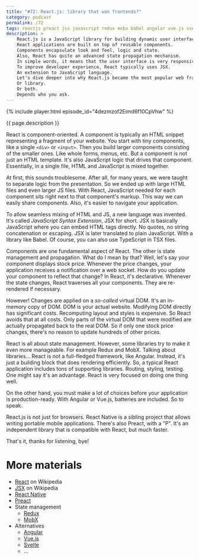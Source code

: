 ```yaml
---
title: "#72: React.js: library that won frontends?"
category: podcast
permalink: /72
tags: reactjs preact jsx javascript redux mobx babel angular vue.js svelte
description: >
    React.js is a JavaScript library for building dynamic user interfaces.
    React applications are built on top of reusable components.
    Components encapsulate look and feel, logic and state.
    Also, React has quite an advanced state propagation mechanism.
    In simple words, it means that the user interface is very responsive and consistent.
    To improve developer experience, React typically uses JSX.
    An extension to JavaScript language.
    Let's dive deeper into why React.js became the most popular web framework.
    Or library.
    Or both.
    Depends who you ask.
---
```


{% include player.html episode_id="4dezmzof2Eimd6f10CpVhw" %}

{{ page.description }}

React is component-oriented.
A component is typically an HTML snippet representing a fragment of your website.
You start with tiny components, like a single `<div>` or `<input>`.
Then you build larger components consisting of the smaller ones.
Like whole forms, menus, etc.
But a component is not just an HTML template.
It's also JavaScript logic that drives that component.
Essentially, in a single file, HTML and JavaScript is mixed together.

At first, this sounds troublesome.
After all, for many years, we were taught to separate logic from the presentation.
So we ended up with large HTML files and even larger JS files.
With React, JavaScript needed for each component sits right next to that component's markup.
This way we can easily share components.
Also, it's easier to navigate your application.

To allow seamless mixing of HTML and JS, a new language was invented.
It's called _JavaScript Syntax Extension_, JSX for short.
JSX is basically JavaScript where you can embed HTML tags directly.
No quotes, no string concatenation or escaping.
JSX is later translated to plain JavaScript.
With a library like Babel.
Of course, you can also use TypeScript in TSX files.

Components are one fundamental aspect of React.
The other is state management and propagation.
What do I mean by that?
Well, let's say your component displays stock price.
Whenever the price changes, your application receives a notification over a web socket.
How do you update your component to reflect that change?
In React, it's declarative.
Whenever the state changes, React traverses all your components.
They are re-rendered if necessary.

However!
Changes are applied on a _so-called_ virtual DOM.
It's an in-memory copy of DOM.
DOM is your actual website.
Modifying DOM directly has significant costs.
Recomputing layout and styles is expensive.
So React avoids that at all costs.
Only parts of the virtual DOM that were modified are actually propagated back to the real DOM.
So if only one stock price changes, there's no reason to update hundreds of other prices.

React is all about state management.
However, some libraries try to make it even more manageable.
For example Redux and MobX.
Talking about libraries...
React is not a full-fledged framework, like Angular.
Instead, it's just a building block that does rendering efficiently.
So, a typical React application includes tons of supporting libraries.
Routing, styling, testing.
One might say it's an advantage.
React is very focused on doing one thing well.

On the other hand, you must make a lot of choices before your application is production-ready.
With Angular or Vue.js, batteries are included.
So to speak.

React.js is not just for browsers.
React Native is a sibling project that allows writing portable mobile applications.
There's also Preact, with a "P".
It's an independent library that is compatible with React, but much faster.

That's it, thanks for listening, bye!

# More materials

* [React](https://en.wikipedia.org/wiki/React_(JavaScript_library)) on Wikipedia
* [JSX](https://en.wikipedia.org/wiki/JSX_(JavaScript)) on Wikipedia
* [React Native](https://reactnative.dev/)
* [Preact](https://preactjs.com/)
* State management
    * [Redux](https://redux.js.org/)
    * [MobX](https://mobx.js.org/README.html)
* Alternatives
    * [Angular](https://angular.io/)
    * [Vue.js](https://vuejs.org/)
    * [Svelte](https://svelte.dev/)
    * ...
